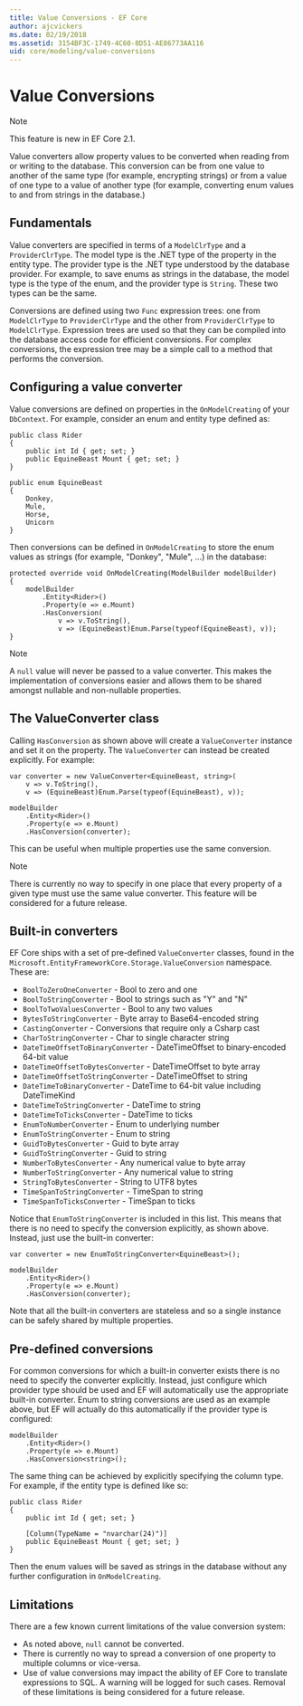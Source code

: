 ```yaml
---
title: Value Conversions - EF Core
author: ajcvickers
ms.date: 02/19/2018
ms.assetid: 3154BF3C-1749-4C60-8D51-AE86773AA116
uid: core/modeling/value-conversions
---
```

# Value Conversions

> [!NOTE]  
> This feature is new in EF Core 2.1.

Value converters allow property values to be converted when reading from or writing to the database. This conversion can be from one value to another of the same type (for example, encrypting strings) or from a value of one type to a value of another type (for example, converting enum values to and from strings in the database.)

## Fundamentals

Value converters are specified in terms of a `ModelClrType` and a `ProviderClrType`. The model type is the .NET type of the property in the entity type. The provider type is the .NET type understood by the database provider. For example, to save enums as strings in the database, the model type is the type of the enum, and the provider type is `String`. These two types can be the same.

Conversions are defined using two `Func` expression trees: one from `ModelClrType` to `ProviderClrType` and the other from `ProviderClrType` to `ModelClrType`. Expression trees are used so that they can be compiled into the database access code for efficient conversions. For complex conversions, the expression tree may be a simple call to a method that performs the conversion.

## Configuring a value converter

Value conversions are defined on properties in the `OnModelCreating` of your `DbContext`. For example, consider an enum and entity type defined as:
```Csharp
public class Rider
{
    public int Id { get; set; }
    public EquineBeast Mount { get; set; }
}

public enum EquineBeast
{
    Donkey,
    Mule,
    Horse,
    Unicorn
}
```
Then conversions can be defined in `OnModelCreating` to store the enum values as strings (for example, "Donkey", "Mule", ...) in the database:
```Csharp
protected override void OnModelCreating(ModelBuilder modelBuilder)
{
    modelBuilder
        .Entity<Rider>()
        .Property(e => e.Mount)
        .HasConversion(
            v => v.ToString(),
            v => (EquineBeast)Enum.Parse(typeof(EquineBeast), v));
}
```
> [!NOTE]  
> A `null` value will never be passed to a value converter. This makes the implementation of conversions easier and allows them to be shared amongst nullable and non-nullable properties.

## The ValueConverter class

Calling `HasConversion` as shown above will create a `ValueConverter` instance and set it on the property. The `ValueConverter` can instead be created explicitly. For example:
```Csharp
var converter = new ValueConverter<EquineBeast, string>(
    v => v.ToString(),
    v => (EquineBeast)Enum.Parse(typeof(EquineBeast), v));

modelBuilder
    .Entity<Rider>()
    .Property(e => e.Mount)
    .HasConversion(converter);
```
This can be useful when multiple properties use the same conversion.

> [!NOTE]  
> There is currently no way to specify in one place that every property of a given type must use the same value converter. This feature will be considered for a future release.

## Built-in converters

EF Core ships with a set of pre-defined `ValueConverter` classes, found in the `Microsoft.EntityFrameworkCore.Storage.ValueConversion` namespace. These are:
* `BoolToZeroOneConverter` - Bool to zero and one
* `BoolToStringConverter` - Bool to strings such as "Y" and "N"
* `BoolToTwoValuesConverter` - Bool to any two values
* `BytesToStringConverter` - Byte array to Base64-encoded string
* `CastingConverter` - Conversions that require only a Csharp cast
* `CharToStringConverter` - Char to single character string
* `DateTimeOffsetToBinaryConverter` - DateTimeOffset to binary-encoded 64-bit value
* `DateTimeOffsetToBytesConverter` - DateTimeOffset to byte array
* `DateTimeOffsetToStringConverter` - DateTimeOffset to string
* `DateTimeToBinaryConverter` - DateTime to 64-bit value including DateTimeKind
* `DateTimeToStringConverter` - DateTime to string
* `DateTimeToTicksConverter` - DateTime to ticks
* `EnumToNumberConverter` - Enum to underlying number
* `EnumToStringConverter` - Enum to string
* `GuidToBytesConverter` - Guid to byte array
* `GuidToStringConverter` - Guid to string
* `NumberToBytesConverter` - Any numerical value to byte array
* `NumberToStringConverter` - Any numerical value to string
* `StringToBytesConverter` - String to UTF8 bytes
* `TimeSpanToStringConverter` - TimeSpan to string
* `TimeSpanToTicksConverter` - TimeSpan to ticks

Notice that `EnumToStringConverter` is included in this list. This means that there is no need to specify the conversion explicitly, as shown above. Instead, just use the built-in converter:
```Csharp
var converter = new EnumToStringConverter<EquineBeast>();

modelBuilder
    .Entity<Rider>()
    .Property(e => e.Mount)
    .HasConversion(converter);
```
Note that all the built-in converters are stateless and so a single instance can be safely shared by multiple properties.

## Pre-defined conversions

For common conversions for which a built-in converter exists there is no need to specify the converter explicitly. Instead, just configure which provider type should be used and EF will automatically use the appropriate built-in converter. Enum to string conversions are used as an example above, but EF will actually do this automatically if the provider type is configured:
```Csharp
modelBuilder
    .Entity<Rider>()
    .Property(e => e.Mount)
    .HasConversion<string>();
```
The same thing can be achieved by explicitly specifying the column type. For example, if the entity type is defined like so:
```Csharp
public class Rider
{
    public int Id { get; set; }

    [Column(TypeName = "nvarchar(24)")]
    public EquineBeast Mount { get; set; }
}
```
Then the enum values will be saved as strings in the database without any further configuration in `OnModelCreating`.

## Limitations

There are a few known current limitations of the value conversion system:
* As noted above, `null` cannot be converted.
* There is currently no way to spread a conversion of one property to multiple columns or vice-versa.
* Use of value conversions may impact the ability of EF Core to translate expressions to SQL. A warning will be logged for such cases.
Removal of these limitations is being considered for a future release.
